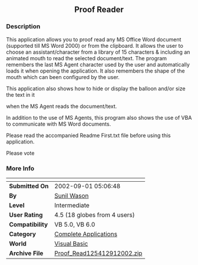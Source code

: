 ﻿<div align="center">

## Proof Reader


</div>

### Description

This application allows you to proof read any MS Office Word document (supported till MS Word 2000) or from the clipboard. It allows the user to choose an assistant/character from a library of 15 characters & including an animated mouth to read the selected document/text. The program remembers the last MS Agent character used by the user and automatically loads it when opening the application. It also remembers the shape of the mouth which can been configured by the user.

This application also shows how to hide or display the balloon and/or size the text in it

when the MS Agent reads the document/text.

In addition to the use of MS Agents, this program also shows the use of VBA to communicate with MS Word documents.

Please read the accompanied Readme First.txt file before using this application.

Please vote
 
### More Info
 


<span>             |<span>
---                |---
**Submitted On**   |2002-09-01 05:06:48
**By**             |[Sunil Wason](https://github.com/Planet-Source-Code/PSCIndex/blob/master/ByAuthor/sunil-wason.md)
**Level**          |Intermediate
**User Rating**    |4.5 (18 globes from 4 users)
**Compatibility**  |VB 5\.0, VB 6\.0
**Category**       |[Complete Applications](https://github.com/Planet-Source-Code/PSCIndex/blob/master/ByCategory/complete-applications__1-27.md)
**World**          |[Visual Basic](https://github.com/Planet-Source-Code/PSCIndex/blob/master/ByWorld/visual-basic.md)
**Archive File**   |[Proof\_Read125412912002\.zip](https://github.com/Planet-Source-Code/sunil-wason-proof-reader__1-38577/archive/master.zip)








